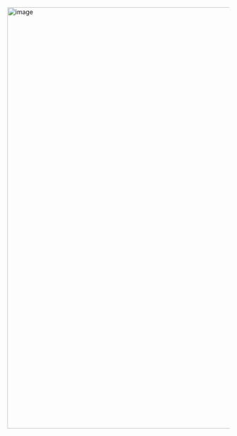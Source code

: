 <img width="1920" height="954" alt="image" src="https://github.com/user-attachments/assets/58417c09-5041-43a6-bf89-e27a02dee78e" />
